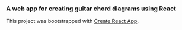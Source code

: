  ### A web app for creating guitar chord diagrams using React

This project was bootstrapped with [Create React App](https://github.com/facebookincubator/create-react-app).

